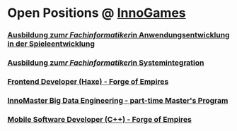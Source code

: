 # Open Positions @ [InnoGames](https://www.innogames.com/career?s=github_jobs_repo)

### [Ausbildung zum*r Fachinformatiker*in Anwendungsentwicklung in der Spieleentwicklung](ausbildung-zum-r-fachinformatiker-in-anwendungsentwicklung-in-der-spieleentwicklung.md)
### [Ausbildung zum*r Fachinformatiker*in Systemintegration](ausbildung-zum-r-fachinformatiker-in-systemintegration.md)
### [Frontend Developer \(Haxe\) - Forge of Empires](frontend-developer-haxe-forge-of-empires.md)
### [InnoMaster Big Data Engineering - part-time Master's Program](innomaster-big-data-engineering-part-time-master's-program.md)
### [Mobile Software Developer \(C++\) - Forge of Empires](mobile-software-developer-c++-forge-of-empires.md)
